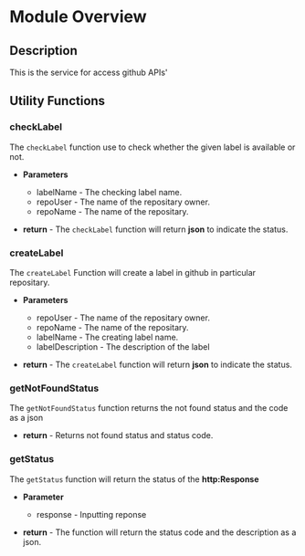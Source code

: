 # Module Overview

## Description

This is the service for access github APIs'

## Utility Functions

### checkLabel

The `checkLabel` function use to check whether the given label is available or not.

- **Parameters**

  - labelName - The checking label name.
  - repoUser - The name of the repositary owner.
  - repoName - The name of the repositary.

- **return** - The `checkLabel` function will return **json** to indicate the status.

### createLabel

The `createLabel` Function will create a label in github in particular repositary.

- **Parameters**

  - repoUser - The name of the repositary owner.
  - repoName - The name of the repositary.
  - labelName - The creating label name.
  - labelDescription - The description of the label

- **return** - The `createLabel` function will return **json** to indicate the status.

### getNotFoundStatus

The `getNotFoundStatus` function returns the not found status and the code as a json

- **return** - Returns not found status and status code.

### getStatus

The `getStatus` function will return the status of the **http:Response**

- **Parameter**

  - response - Inputting reponse

- **return** - The function will return the status code and the description as a json.
